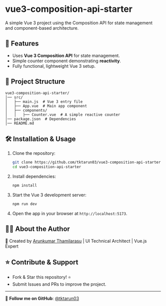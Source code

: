 # vue3-composition-api-starter

A simple Vue 3 project using the Composition API for state management and component-based architecture.

## 🚀 Features
- Uses **Vue 3 Composition API** for state management.
- Simple counter component demonstrating **reactivity**.
- Fully functional, lightweight Vue 3 setup.

## 📂 Project Structure
```
vue3-composition-api-starter/
│── src/
│   ├── main.js  # Vue 3 entry file
│   ├── App.vue  # Main app component
│   ├── components/
│   │   ├── Counter.vue  # A simple reactive counter
│── package.json  # Dependencies
│── README.md
```

## 🛠 Installation & Usage

1. Clone the repository:
   ```bash
   git clone https://github.com/tktarun03/vue3-composition-api-starter.git
   cd vue3-composition-api-starter
   ```

2. Install dependencies:
   ```bash
   npm install
   ```

3. Start the Vue 3 development server:
   ```bash
   npm run dev
   ```

4. Open the app in your browser at `http://localhost:5173`.

## 👨‍💻 About the Author

🚀 Created by [Arunkumar Thamilarasu](https://github.com/tktarun03) | UI Technical Architect | Vue.js Expert

## ⭐ Contribute & Support
- Fork & Star this repository! ⭐
- Submit Issues and PRs to improve the project.

---
🎯 **Follow me on GitHub**: [@tktarun03](https://github.com/tktarun03)
